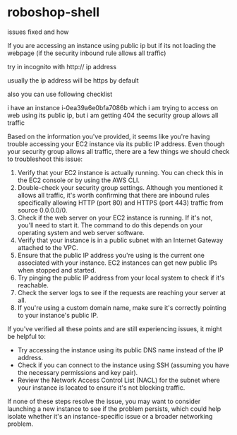 # roboshop-shell 

issues fixed and how

If you are accessing an instance using public ip but if its not loading the webpage (if the security inbound rule allows all traffic) 

try in incognito with http:// ip address


usually the ip address will be https by default


also you can use following checklist


i have an instance i-0ea39a6e0bfa7086b which i am trying to access on web using its public ip, but i am getting 404 the security group allows all traffic

Based on the information you've provided, it seems like you're having trouble accessing your EC2 instance via its public IP address. Even though your security group allows all traffic, there are a few things we should check to troubleshoot this issue:

1. Verify that your EC2 instance is actually running. You can check this in the EC2 console or by using the AWS CLI.
2. Double-check your security group settings. Although you mentioned it allows all traffic, it's worth confirming that there are inbound rules specifically allowing HTTP (port 80) and HTTPS (port 443) traffic from source 0.0.0.0/0.
3. Check if the web server on your EC2 instance is running. If it's not, you'll need to start it. The command to do this depends on your operating system and web server software.
4. Verify that your instance is in a public subnet with an Internet Gateway attached to the VPC.
5. Ensure that the public IP address you're using is the current one associated with your instance. EC2 instances can get new public IPs when stopped and started.
6. Try pinging the public IP address from your local system to check if it's reachable.
7. Check the server logs to see if the requests are reaching your server at all.
8. If you're using a custom domain name, make sure it's correctly pointing to your instance's public IP.

If you've verified all these points and are still experiencing issues, it might be helpful to:

* Try accessing the instance using its public DNS name instead of the IP address.
* Check if you can connect to the instance using SSH (assuming you have the necessary permissions and key pair).
* Review the Network Access Control List (NACL) for the subnet where your instance is located to ensure it's not blocking traffic.

If none of these steps resolve the issue, you may want to consider launching a new instance to see if the problem persists, which could help isolate whether it's an instance-specific issue or a broader networking problem.
